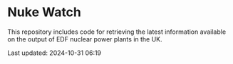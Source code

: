 # Nuke Watch

This repository includes code for retrieving the latest information available on the output of EDF nuclear power plants in the UK.

Last updated: 2024-10-31 06:19